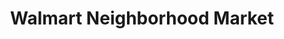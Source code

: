 ---
title: "Walmart Neighborhood Market"
url: /sarasota/walmart-neighborhood-market-bee-ridge-road/
shop: Supermarkt
---